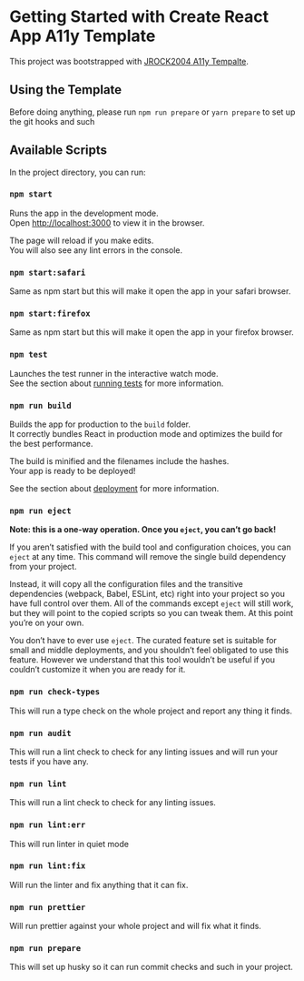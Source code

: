 # Getting Started with Create React App A11y Template

This project was bootstrapped with [JROCK2004 A11y Tempalte](https://github.com/jrock2004/cra-template-a11y).

## Using the Template

Before doing anything, please run `npm run prepare` or `yarn prepare` to set up the git hooks and such

## Available Scripts

In the project directory, you can run:

### `npm start`

Runs the app in the development mode.\
Open [http://localhost:3000](http://localhost:3000) to view it in the browser.

The page will reload if you make edits.\
You will also see any lint errors in the console.

### `npm start:safari`

Same as npm start but this will make it open the app in your safari browser.

### `npm start:firefox`

Same as npm start but this will make it open the app in your firefox browser.

### `npm test`

Launches the test runner in the interactive watch mode.\
See the section about [running tests](https://facebook.github.io/create-react-app/docs/running-tests) for more information.

### `npm run build`

Builds the app for production to the `build` folder.\
It correctly bundles React in production mode and optimizes the build for the best performance.

The build is minified and the filenames include the hashes.\
Your app is ready to be deployed!

See the section about [deployment](https://facebook.github.io/create-react-app/docs/deployment) for more information.

### `npm run eject`

**Note: this is a one-way operation. Once you `eject`, you can’t go back!**

If you aren’t satisfied with the build tool and configuration choices, you can `eject` at any time. This command will remove the single build dependency from your project.

Instead, it will copy all the configuration files and the transitive dependencies (webpack, Babel, ESLint, etc) right into your project so you have full control over them. All of the commands except `eject` will still work, but they will point to the copied scripts so you can tweak them. At this point you’re on your own.

You don’t have to ever use `eject`. The curated feature set is suitable for small and middle deployments, and you shouldn’t feel obligated to use this feature. However we understand that this tool wouldn’t be useful if you couldn’t customize it when you are ready for it.

### `npm run check-types`

This will run a type check on the whole project and report any thing it finds.

### `npm run audit`

This will run a lint check to check for any linting issues and will run your tests if you have any.

### `npm run lint`

This will run a lint check to check for any linting issues.

### `npm run lint:err`

This will run linter in quiet mode

### `npm run lint:fix`

Will run the linter and fix anything that it can fix.

### `npm run prettier`

Will run prettier against your whole project and will fix what it finds.

### `npm run prepare`

This will set up husky so it can run commit checks and such in your project.
